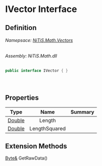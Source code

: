 # IVector Interface
## Definition

###### Namepsace: [NiTiS.Math.Vectors](https://nitis-dev.github.io/NiTiSLibsWiki/Namespaces/NiTiS.Math.Vectors)
###### Assembly: NiTiS.Math.dll

#### 
```c#
public interface IVector { }
```
#### 

<br>

## Properties
|Type|Name|Summary|
|:-:|:--:|:-|
|[Double](https://docs.microsoft.com/dotnet/api/system.double)|Length||
|[Double](https://docs.microsoft.com/dotnet/api/system.double)|LengthSquared||
  
  
## Extension Methods
[Byte&](https://docs.microsoft.com/dotnet/api/system.byte&) GetRawData()  

  
